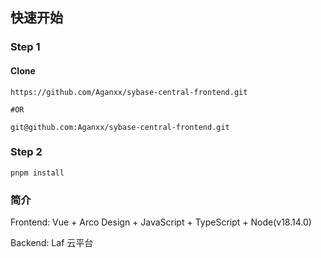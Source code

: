 ## 快速开始

### Step 1

#### Clone

```ssh
https://github.com/Aganxx/sybase-central-frontend.git

#OR

git@github.com:Aganxx/sybase-central-frontend.git
```

### Step 2

```ssh
pnpm install
```

### 简介

Frontend: Vue + Arco Design + JavaScript + TypeScript + Node(v18.14.0)

Backend: Laf 云平台

